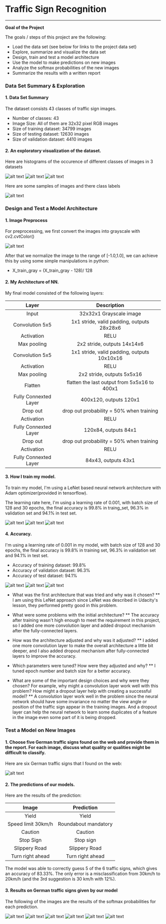 # **Traffic Sign Recognition** 
---

**Goal of the Project**

The goals / steps of this project are the following:
* Load the data set (see below for links to the project data set)
* Explore, summarize and visualize the data set
* Design, train and test a model architecture
* Use the model to make predictions on new images
* Analyze the softmax probabilities of the new images
* Summarize the results with a written report


[//]: # (Image References)

[image1]: ./charts/train_data_count.png ""
[image2]: ./charts/test_data_count.png ""
[image3]: ./charts/valid_data_count.png ""
[image4]: ./charts/signs_sample.png ""
[image5]: ./charts/preprocess.png ""
[image6]: ./charts/train_accuracy.png ""
[image7]: ./charts/valid_accuracy.png ""
[image8]: ./charts/test_accuracy.png ""
[image9]: ./GermanSigns/general_caution.jpg ""
[image10]: ./GermanSigns/slippery_road.jpg ""
[image11]: ./GermanSigns/speed_limit_30.jpg ""
[image12]: ./GermanSigns/stop.jpg ""
[image13]: ./GermanSigns/turn_right_ahead.jpg ""
[image14]: ./GermanSigns/yield.jpg ""
[image15]: ./charts/german_result0.png ""
[image16]: ./charts/german_result1.png ""
[image17]: ./charts/german_result2.png ""
[image18]: ./charts/german_result3.png ""
[image19]: ./charts/german_result4.png ""
[image20]: ./charts/german_result5.png ""
[image21]: ./GermanSigns/signs.png ""

### Data Set Summary & Exploration

#### 1. Data Set Summary

The dataset consists 43 classes of traffic sign images.
* Number of classes: 43
* Image Size: All of them are 32x32 pixel RGB images
* Size of training dataset: 34799 images
* Size of testing dataset: 12630 images
* Size of validation dataset: 4410 images

#### 2. An exploratory visualization of the dataset.

Here are histograms of the occurence of different classes of images in 3 datasets 

![alt text][image1]
![alt text][image2]
![alt text][image3]

Here are some samples of images and there class labels

![alt text][image4]


### Design and Test a Model Architecture

#### 1. Image Preprocess

For preprocessing, we first convert the images into grayscale with cv2.cvtColor()

![alt text][image5]

After that we normalize the image to the range of [-1.0,1.0], we can achieve this by using some simple manipulations in python: 
* X_train_gray = (X_train_gray - 128)/ 128


#### 2. My Architecture of NN.

My final model consisted of the following layers:

| Layer         		|     Description	        					| 
|:---------------------:|:---------------------------------------------:| 
| Input         		| 32x32x1 Grayscale image   					| 
| Convolution 5x5     	| 1x1 stride, valid padding, outputs 28x28x6 	|
| Activation			| RELU											|
| Max pooling	      	| 2x2 stride, outputs 14x14x6					|
| Convolution 5x5	    | 1x1 stride, valid padding, outputs 10x10x16	|
| Activation   			| RELU        									|
| Max pooling			| 2x2 stride, outputs 5x5x16					|
| Flatten				| flatten the last output from 5x5x16 to 400x1	|
| Fully Connexted Layer	| 400x120, outputs 120x1						|
| Drop out				| drop out probability = 50% when training		|
| Activation			| RELU											|
| Fully Connexted Layer	| 120x84, outputs 84x1							|
| Drop out				| drop out probability = 50% when training		|
| Activation			| RELU											|
| Fully Connexted Layer	| 84x43, outputs 43x1							|
 


#### 3. How I train my model.

To train my model, I'm using a LeNet based neural network architecture with Adam optimizer(provided in tensorflow).

The learning rate here, I'm using a learning rate of 0.001, with batch size of 128 and 30 epochs, the final accuracy is 99.8% in traing_set, 96.3% in validation set and 94.1% in test set.

![alt text][image6]
![alt text][image7]
![alt text][image8]


#### 4. Accuracy.

I'm using a learning rate of 0.001 in my model, with batch size of 128 and 30 epochs, the final accuracy is 99.8% in training set, 96.3% in validation set and 94.1% in test set.

* Accuracy of training dataset: 99.8%
* Accuracy of validation dataset: 96.3%
* Accuracy of test dataset: 94.1%

![alt text][image6]
![alt text][image7]
![alt text][image8]


* What was the first architecture that was tried and why was it chosen?
** I am using this LeNet approach since LeNet was described in Udacity's lesson, they performed pretty good in this problem.


* What were some problems with the initial architecture?
** The accuracy after training wasn't high enough to meet the requirement in this project, so I added one more convolution layer and added dropout mechanism after the fully-connected layers.


* How was the architecture adjusted and why was it adjusted?
** I added one more convolution layer to make the overall architecture a little bit deeper, and I also added dropout mechanism after fully-connected layers to improve the accuracy.

* Which parameters were tuned? How were they adjusted and why?
** I tuned epoch number and batch size for a better accuracy.

* What are some of the important design choices and why were they chosen? For example, why might a convolution layer work well with this problem? How might a dropout layer help with creating a successful model?
** A convolution layer work well in the problem since the neural network should have some invariance no matter the view angle or position of the traffic sign appear in the training images. And a dropout layer can help the neural network to learn some duplicates of a feature in the image even some part of it is being dropped.
 

### Test a Model on New Images

#### 1. Choose five German traffic signs found on the web and provide them in the report. For each image, discuss what quality or qualities might be difficult to classify.

Here are six German traffic signs that I found on the web:

![alt text][image21]


#### 2. The predictions of our models.

Here are the results of the prediction:

| Image			        |     Prediction	        					| 
|:---------------------:|:---------------------------------------------:| 
| Yield 	      		| Yield 	   									| 
| Speed limit 30km/h	| Roundabout mandatory							|
| Caution				| Caution										|
| Stop Sign      		| Stop sign   									| 
| Slippery Road			| Slippery Road      							|
| Turn right ahead 		| Turn right ahead 				 				|


The model was able to correctly guess 5 of the 6 traffic signs, which gives an accuracy of 83.33%. The only error is a misclassification from 30km/h to 20km/h (and the 3rd suggestion is 30 km/h with 12%).

#### 3. Results on German traffic signs given by our model

The following of the images are the results of the softmax probabilities for each prediction.

![alt text][image15]
![alt text][image16]
![alt text][image17]
![alt text][image18]
![alt text][image19]
![alt text][image20]


